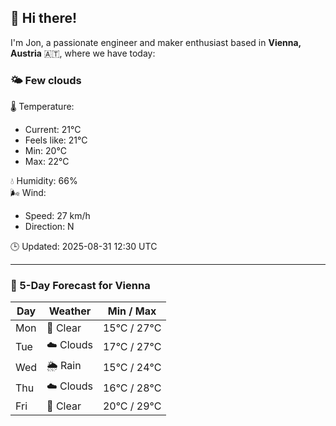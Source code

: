 ## 👋 Hi there!

I'm Jon, a passionate engineer and maker enthusiast based in **Vienna, Austria** 🇦🇹, where we have today:

### 🌤️ Few clouds 

🌡️ Temperature: 
* Current: 21°C
* Feels like: 21°C
* Min: 20°C 
* Max: 22°C  

💧 Humidity: 66%  
🌬️ Wind: 
* Speed: 27 km/h 
* Direction: N  

🕒 Updated: 2025-08-31 12:30 UTC

---

### 📅 5-Day Forecast for Vienna

| Day | Weather | Min / Max |
|-----|---------|------------|
| Mon | 🌙 Clear | 15°C / 27°C |
| Tue | ☁️ Clouds | 17°C / 27°C |
| Wed | 🌦️ Rain | 15°C / 24°C |
| Thu | ☁️ Clouds | 16°C / 28°C |
| Fri | 🌙 Clear | 20°C / 29°C |
